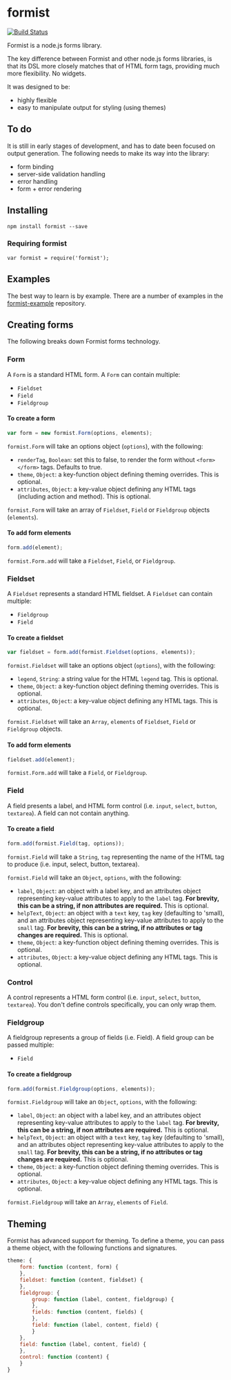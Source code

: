 # formist

[![Build Status](https://travis-ci.org/smebberson/formist.svg?branch=master)](https://travis-ci.org/smebberson/formist)

Formist is a node.js forms library.

The key difference between Formist and other node.js forms libraries, is that its DSL more closely matches that of HTML form tags, providing much more flexibility. No widgets.

It was designed to be:

- highly flexible
- easy to manipulate output for styling (using themes)

## To do

It is still in early stages of development, and has to date been focused on output generation. The following needs to make its way into the library:

- form binding
- server-side validation handling
- error handling
- form + error rendering

## Installing

`npm install formist --save`

### Requiring formist

`var formist = require('formist');`

## Examples

The best way to learn is by example. There are a number of examples in the [formist-example](https://github.com/smebberson/formist-example) repository.

## Creating forms

The following breaks down Formist forms technology.

### Form

A `Form` is a standard HTML form. A `Form` can contain multiple:

- `Fieldset`
- `Field`
- `Fieldgroup`

#### To create a form

```js
var form = new formist.Form(options, elements);
```

`formist.Form` will take an options object (`options`), with the following:

- `renderTag`, `Boolean`: set this to false, to render the form without `<form></form>` tags. Defaults to true.
- `theme`, `Object`: a key-function object defining theming overrides. This is optional.
- `attributes`, `Object`: a key-value object defining any HTML tags (including action and method). This is optional.

`formist.Form` will take an array of `Fieldset`, `Field` or `Fieldgroup` objects (`elements`).

#### To add form elements

```js
form.add(element);
```

`formist.Form.add` will take a `Fieldset`, `Field`, or `Fieldgroup`.

### Fieldset

A `Fieldset` represents a standard HTML fieldset. A `Fieldset` can contain multiple:

- `Fieldgroup`
- `Field`

#### To create a fieldset

```js
var fieldset = form.add(formist.Fieldset(options, elements));
```

`formist.Fieldset` will take an options object (`options`), with the following:

- `legend`, `String`: a string value for the HTML `legend` tag. This is optional.
- `theme`, `Object`: a key-function object defining theming overrides. This is optional.
- `attributes`, `Object`: a key-value object defining any HTML tags. This is optional.

`formist.Fieldset` will take an `Array`, `elements` of `Fieldset`, `Field` or `Fieldgroup` objects.

#### To add form elements

```js
fieldset.add(element);
```

`formist.Form.add` will take a `Field`, or `Fieldgroup`.

### Field

A field presents a label, and HTML form control (i.e. `input`, `select`, `button`, `textarea`). A field can not contain anything.

#### To create a field

```js
form.add(formist.Field(tag, options));
```

`formist.Field` will take a `String`, `tag` representing the name of the HTML tag to produce (i.e. input, select, button, textarea).

`formist.Field` will take an `Object`, `options`, with the following:

- `label`, `Object`: an object with a label key, and an attributes object representing key-value attributes to apply to the `label` tag. **For brevity, this can be a string, if non attributes are required.** This is optional.
- `helpText`, `Object`: an object with a `text` key, `tag` key (defaulting to 'small), and an attributes object representing key-value attributes to apply to the `small` tag. **For brevity, this can be a string, if no attributes or tag changes are required.** This is optional.
- `theme`, `Object`: a key-function object defining theming overrides. This is optional.
- `attributes`, `Object`: a key-value object defining any HTML tags. This is optional.

### Control

A control represents a HTML form control (i.e. `input`, `select`, `button`, `textarea`). You don't define controls specifically, you can only wrap them.

### Fieldgroup

A fieldgroup represents a group of fields (i.e. Field). A field group can be passed multiple:

- `Field`

#### To create a fieldgroup

```js
form.add(formist.Fieldgroup(options, elements));
```

`formist.Fieldgroup` will take an `Object`, `options`, with the following:

- `label`, `Object`: an object with a label key, and an attributes object representing key-value attributes to apply to the `label` tag. **For brevity, this can be a string, if non attributes are required.** This is optional.
- `helpText`, `Object`: an object with a `text` key, `tag` key (defaulting to 'small), and an attributes object representing key-value attributes to apply to the `small` tag. **For brevity, this can be a string, if no attributes or tag changes are required.** This is optional.
- `theme`, `Object`: a key-function object defining theming overrides. This is optional.
- `attributes`, `Object`: a key-value object defining any HTML tags. This is optional.

`formist.Fieldgroup` will take an `Array`, `elements` of `Field`.

## Theming

Formist has advanced support for theming. To define a theme, you can pass a theme object, with the following functions and signatures.

```js
theme: {
	form: function (content, form) {
	},
	fieldset: function (content, fieldset) {
	},
	fieldgroup: {
		group: function (label, content, fieldgroup) {
		},
		fields: function (content, fields) {
		},
		field: function (label, content, field) {
		}
	},
	field: function (label, content, field) {
	},
	control: function (content) {
	}
}
```
